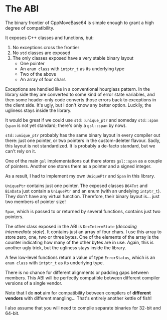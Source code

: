 # The ABI

The binary frontier of CppMoveBase64 is simple enough to grant a high degree of compatibility.

It exposes C++ classes and functions, but:

1. No exceptions cross the frontier
2. No `std` classes are exposed
3. The only classes exposed have a very stable binary layout
   * One pointer
   * An `enum class` with `intptr_t` as its underlying type
   * Two of the above
   * An array of four chars

Exceptions are handled like in a conventional hourglass pattern. In the library side they are converted to some kind of error state variables, and then some header-only code converts those errors back to exceptions in the client side. It's ugly, but I don't know any better option. Luckily, the ugliness stays inside the library.

It would be great if we could use `std::unique_ptr` and someday `std::span` (`span` is not yet standard; there's only a `gsl::span` by now).

`std::unique_ptr` probably has the same binary layout in every compiler out there: just one pointer, or two pointers in the custom-deleter flavour. Sadly, this layout is not standardized. It is probably a de-facto standard, but we can't rely on it.

One of the main `gsl` implementations out there stores `gsl::span` as a couple of pointers. Another one stores them as a pointer and a signed integer.

As a result, I had to implement my own `UniquePtr` and `Span` in this library.

`UniquePtr` contains just one pointer. The exposed classes `B64Txt` and `BinData` just contain a `UniquePtr` and an enum (with an undelying `intptr_t`). They don't have any virtual function. Therefore, their binary layout is... just two members of pointer size!

`Span`, which is passed to or returned by several functions, contains just two pointers.

The other class exposed in the ABI is `DecIntermState` (_decoding intermediate state_). It contains just an array of four chars. I use this array to store zero, one, two or three bytes. One of the elements of the array is the counter indicating how many of the other bytes are in use. Again, this is another ugly trick, but the ugliness stays inside the library.

A few low-level functions return a value of type `ErrorStatus`, which is an `enum class` with `intptr_t` as its underlying type. 

There is no chance for different alignments or padding gaps between members. This ABI will be perfectly compatible between different compiler versions of a single vendor.

Note that I do **not** aim for compatibility between compilers of **different vendors** with different mangling... That's entirely another kettle of fish!

I also assume that you will need to compile separate binaries for 32-bit and 64-bit.
